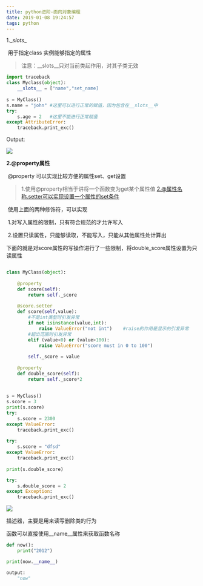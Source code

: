 ```yaml
---
title: python进阶-面向对象编程
date: 2019-01-08 19:24:57
tags: python
---
```




1.\__slots__

​	用于指定class 实例能够指定的属性

> 注意：\__slots__只对当前类起作用，对其子类无效

~~~python
import traceback
class Myclass(object):
	__slots__ = ["name","set_name]
	
s = MyClass()
s.name = "john" #这里可以进行正常的赋值，因为包含在__slots__中
try:
	s.age = 2	#这里不能进行正常赋值
except AttributeError:
	traceback.print_exc()
~~~

Output:

![](https://github.com/AnchoretY/images/blob/master/blog/__slots__.png?raw=true)



**2.@property属性**

​	@property 可以实现比较方便的属性set、get设置

> 1.使用@property相当于讲将一个函数变为get某个属性值
> 2.@属性名称.setter可以实现设置一个属性的set条件

​	使用上面的两种修饰符，可以实现

​		1.对写入属性的限制，只有符合规范的才允许写入

​		2.设置只读属性，只能够读取，不能写入，只能从其他属性处计算出

下面的就是对score属性的写操作进行了一些限制，将double_score属性设置为只读属性

~~~python

class MyClass(object):
    
    @property
    def score(self):
        return self._score
    
    @score.setter
    def score(self,value):
        #不是int类型时引发异常
        if not isinstance(value,int):
            raise ValueError("not int")    #raise的作用是显示的引发异常
        #超出范围时引发异常
        elif (value<0) or (value>100):
            raise ValueError("score must in 0 to 100")
        
        self._score = value
        
    @property
    def double_score(self):
        return self._score*2
        
    
s = MyClass()
s.score = 3
print(s.score)
try:
    s.score = 2300
except ValueError:
    traceback.print_exc()
    
try:
    s.score = "dfsd"
except ValueError:
    traceback.print_exc()
    
print(s.double_score)

try:
    s.double_score = 2
except Exception:
    traceback.print_exc()
~~~

![](https://github.com/AnchoretY/images/blob/master/blog/@property_2.png?raw=true)





描述器，主要是用来读写删除类的行为





  函数可以直接使用\__name__属性来获取函数名称

~~~python
def now():
	print("2012")

print(now.__name__)

output:
	"now"
~~~



​	


